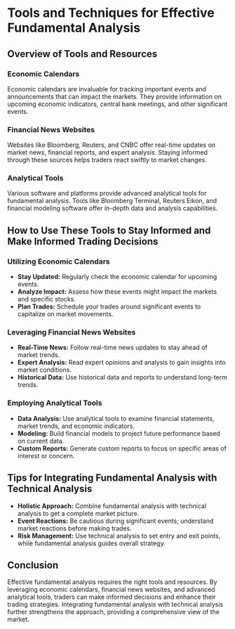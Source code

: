# Tools and Techniques for Effective Fundamental Analysis

## Overview of Tools and Resources

### Economic Calendars
Economic calendars are invaluable for tracking important events and announcements that can impact the markets. They provide information on upcoming economic indicators, central bank meetings, and other significant events.

### Financial News Websites
Websites like Bloomberg, Reuters, and CNBC offer real-time updates on market news, financial reports, and expert analysis. Staying informed through these sources helps traders react swiftly to market changes.

### Analytical Tools
Various software and platforms provide advanced analytical tools for fundamental analysis. Tools like Bloomberg Terminal, Reuters Eikon, and financial modeling software offer in-depth data and analysis capabilities.

## How to Use These Tools to Stay Informed and Make Informed Trading Decisions

### Utilizing Economic Calendars
- **Stay Updated:** Regularly check the economic calendar for upcoming events.
- **Analyze Impact:** Assess how these events might impact the markets and specific stocks.
- **Plan Trades:** Schedule your trades around significant events to capitalize on market movements.

### Leveraging Financial News Websites
- **Real-Time News:** Follow real-time news updates to stay ahead of market trends.
- **Expert Analysis:** Read expert opinions and analysis to gain insights into market conditions.
- **Historical Data:** Use historical data and reports to understand long-term trends.

### Employing Analytical Tools
- **Data Analysis:** Use analytical tools to examine financial statements, market trends, and economic indicators.
- **Modeling:** Build financial models to project future performance based on current data.
- **Custom Reports:** Generate custom reports to focus on specific areas of interest or concern.

## Tips for Integrating Fundamental Analysis with Technical Analysis
- **Holistic Approach:** Combine fundamental analysis with technical analysis to get a complete market picture.
- **Event Reactions:** Be cautious during significant events; understand market reactions before making trades.
- **Risk Management:** Use technical analysis to set entry and exit points, while fundamental analysis guides overall strategy.

## Conclusion
Effective fundamental analysis requires the right tools and resources. By leveraging economic calendars, financial news websites, and advanced analytical tools, traders can make informed decisions and enhance their trading strategies. Integrating fundamental analysis with technical analysis further strengthens the approach, providing a comprehensive view of the market.
